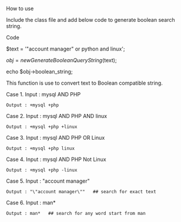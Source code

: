 How to use

Include the class file and add below code to generate boolean search string. 

Code


$text = '"account manager" or python and linux';

$obj  = new GenerateBooleanQueryString($text);

echo $obj->boolean_string;




This function is use to convert text to Boolean compatible string.

Case 1.
	Input :  mysql AND PHP
	
	Output : +mysql +php
	
	
Case 2.
	Input :  mysql AND PHP AND linux
	
	Output : +mysql +php +linux


Case 3.
	Input :  mysql AND PHP OR Linux
	
	Output : +mysql +php linux
	

Case 4.
	Input :  mysql AND PHP Not Linux
	
	Output : +mysql +php -linux
	

Case 5.
	Input :  "account manager"
	
	Output : "\"account manager\""   ## search for exact text 
	

Case 6.
	Input :  man*
	
	Output : man*   ## search for any word start from man 
		